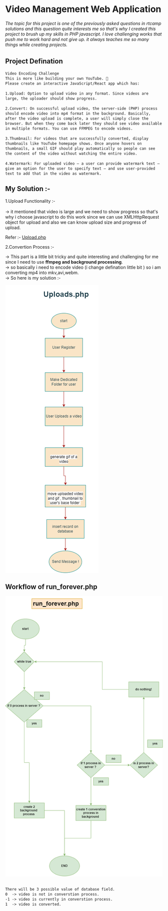 # Video Management Web Application

###### The topic for this project is one of the previously asked questions in rtcamp solutions and this question quite interests me so that's why I created this project to brush up my skills in PHP javascript. I love challenging works that push me to work hard and not give up. it always teaches me so many things while creating projects.

## Project Defination
```
Video Encoding Challenge
This is more like building your own YouTube. 🎥
Please create an interactive JavaScript/React app which has:

1.Upload: Option to upload video in any format. Since videos are large, the uploader should show progress.

2.Convert: On successful upload video, the server-side (PHP) process should encode video into mp4 format in the background. Basically, after the video upload is complete, a user will simply close the browser. But when they come back later they should see video available in multiple formats. You can use FFMPEG to encode videos.

3.Thumbnail: For videos that are successfully converted, display thumbnails like YouTube homepage shows. Once anyone hovers on thumbnails, a small GIF should play automatically so people can see the content of the video without watching the entire video.

4.Watermark: For uploaded video — a user can provide watermark text — give an option for the user to specify text — and use user-provided text to add that in the video as watermark.

```

## My Solution :-

1.Upload Functionality :- <br><br>
  -> it mentioned that video is large and we need to show progress so that's why i choose javascript to do this work since we can use XMLHttpRequest object for upload and also we can know upload size and progress of upload.
 
 Refer :- <a href="./upload.php">Upload.php</a>
 
 2.Convertion Process :- 
  
  -> This part is a little bit tricky and quite interesting and challenging for me since I need to use **ffmpeg and background processing**.<br>
  -> so basically i need to encode video (i change defination little bit ) so i am converting mp4 into mkv,avi,webm.<br>
  -> So here is my solution :- 
   
   <img src="./images/upload_php.png" alt="upload functionality workflow"></img>
   <br>
   ## Workflow of run_forever.php
   <img src="./images/run_forever.drawio.png" alt="run forver file workflow"></img>
   
   ```
   
   There will be 3 possible value of database field.
   0  -> video is not in converstion process.
   -1 -> video is currently in converstion process.
   1  -> video is converted.
   
   ```
